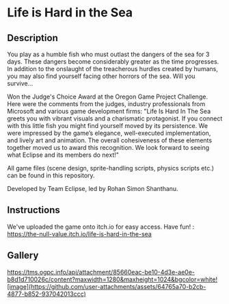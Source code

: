 # Life is Hard in the Sea

## Description
You play as a humble fish who must outlast the dangers of the sea for 3 days. These dangers become considerably greater as the time progresses. In addition to the onslaught of the treacherous hurdles created by humans, you may also find yourself facing other horrors of the sea. Will you survive…

Won the Judge's Choice Award at the Oregon Game Project Challenge.
Here were the comments from the judges, industry professionals from Microsoft and various game development firms:
"Life Is Hard In The Sea greets you with vibrant visuals and a charismatic protagonist. If you connect with this little fish you might find yourself moved by its persistence. We were impressed by the game’s elegance, well-executed implementation, and lively art and animation. The overall cohesiveness of these elements together moved us to award this recognition. We look forward to seeing what Eclipse and its members do next!"

All game files (scene design, sprite-handling scripts, physics scripts etc.) can be found in this repository.

Developed by Team Eclipse, led by Rohan Simon Shanthanu.

## Instructions
We've uploaded the game onto itch.io for easy access. Have fun! : https://the-null-value.itch.io/life-is-hard-in-the-sea


## Gallery
https://tms.ogpc.info/api/attachment/85660eac-be10-4d3e-ae0e-b8d1d710026c/content?maxwidth=1280&maxheight=1024&bgcolor=white![image](https://github.com/user-attachments/assets/64765a70-b2cb-4877-b852-937042013ccc)
